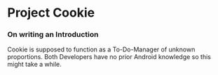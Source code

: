 # Project Cookie

### On writing an Introduction

Cookie is supposed to function as a To-Do-Manager of unknown proportions. Both Developers have no prior Android knowledge so this might take a while.

